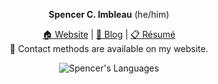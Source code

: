 <div align="center">

**Spencer C. Imbleau** (he/him)

[🏠 Website](https://spencer.imbleau.com) |
 [📝 Blog](https://simbleau.github.io/) |
 [📋 Résumé](https://spencer.imbleau.com/resume)\
📧 Contact methods are available on my website.

![Spencer's Languages](https://github-readme-stats.vercel.app/api/top-langs/?username=simbleau&layout=compact&exclude_repo=simbleau,simbleau.github.io,power&langs_count=4&hide=tex,shell,html)

</div>
